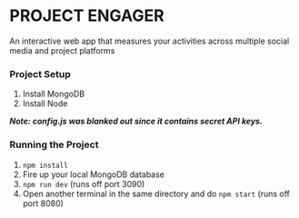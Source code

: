 PROJECT ENGAGER
================


An interactive web app that measures your activities across multiple social media and project platforms

### Project Setup
1. Install MongoDB
2. Install Node

***Note: config.js was blanked out since it contains secret API keys.***

### Running the Project

1. `npm install`
2. Fire up your local MongoDB database
3. `npm run dev` (runs off port 3090)
4. Open another terminal in the same directory and do `npm start` (runs off port 8080)
